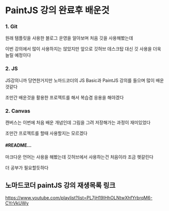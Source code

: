 PaintJS 강의 완료후 배운것  
======================

### 1. Git
원래 템플릿을 사용한 블로그 운영을 알아보며 처음 깃을 사용해봤는데

이번 강의에서 많이 사용하지는 않았지만 앞으로 깃허브 데스크탑 대신 깃 사용을 더욱 늘릴 예정이다


### 2. JS
JS강의니까 당연한거지만 노마드코더의 JS Basic과 PaintJS 강의를 들으며 많이 배운것같다

조만간 배운것을 활용한 프로젝트를 해서 복습겸 응용을 해야겠다


### 2. Canvas
캔버스는 이번에 처음 배운 개념인데 그림을 그려 저장해가는 과정이 재미있었다

조만간 프로젝트를 할때 사용할지는 모르겠다

#### #README...
마크다운 언어는 사용을 해봤는데 깃허브에서 사용하는건 처음이라 조금 헷갈린다

더 공부가 필요할듯하다


## 노마드코더 paintJS 강의 재생목록 링크
<https://www.youtube.com/playlist?list=PL7jH19IHhOLNtwXhfYrbrqM6-CYrVkUWy>
